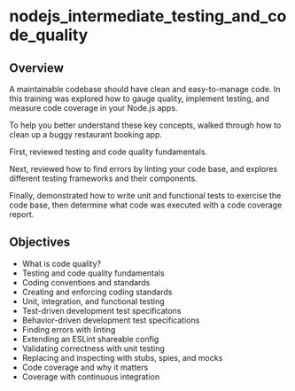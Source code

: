 # nodejs_intermediate_testing_and_code_quality

## Overview

A maintainable codebase should have clean and easy-to-manage code. In this training was explored how to gauge quality, implement testing, and measure code coverage in your Node.js apps.

To help you better understand these key concepts, walked through how to clean up a buggy restaurant booking app.

First, reviewed testing and code quality fundamentals.

Next, reviewed how to find errors by linting your code base, and explores different testing frameworks and their components.

Finally, demonstrated how to write unit and functional tests to exercise the code base, then determine what code was executed with a code coverage report.

## Objectives

- What is code quality?
- Testing and code quality fundamentals
- Coding conventions and standards
- Creating and enforcing coding standards
- Unit, integration, and functional testing
- Test-driven development test specificatons
- Behavior-driven development test specifications
- Finding errors with linting
- Extending an ESLint shareable config
- Validating correctness with unit testing
- Replacing and inspecting with stubs, spies, and mocks
- Code coverage and why it matters
- Coverage with continuous integration
